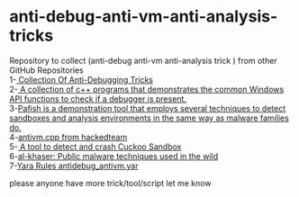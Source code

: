 # anti-debug-anti-vm-anti-analysis-tricks
Repository to collect (anti-debug anti-vm anti-analysis trick ) from other GitHub Repositories  
1-[ Collection Of Anti-Debugging Tricks ](https://github.com/waleedassar/antidebug)  
2-[ A collection of c++ programs that demonstrates the common Windows API functions to check if a debugger is present. ](https://github.com/ThomasThelen/AntiDebugging)  
3-[Pafish is a demonstration tool that employs several techniques to detect sandboxes and analysis environments in the same way as malware families do.](https://github.com/a0rtega/pafish)  
4-[antivm.cpp from hackedteam](https://github.com/hackedteam/scout-win/blob/master/core-scout-win32/antivm.cpp)  
5-[ A tool to detect and crash Cuckoo Sandbox ](https://github.com/David-Reguera-Garcia-Dreg/anticuckoo)  
6-[al-khaser:  Public malware techniques used in the wild ](https://github.com/LordNoteworthy/al-khaser)  
7-[Yara Rules antidebug_antivm.yar](https://github.com/Yara-Rules/rules/blob/master/antidebug_antivm.yar)  


please anyone have more trick/tool/script let me know

